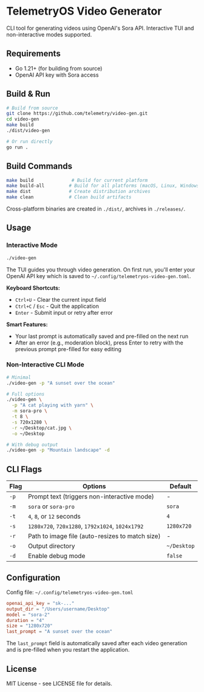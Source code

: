 # TelemetryOS Video Generator

CLI tool for generating videos using OpenAI's Sora API. Interactive TUI and non-interactive modes supported.

## Requirements

- Go 1.21+ (for building from source)
- OpenAI API key with Sora access

## Build & Run

```bash
# Build from source
git clone https://github.com/telemetry/video-gen.git
cd video-gen
make build
./dist/video-gen

# Or run directly
go run .
```

## Build Commands

```bash
make build              # Build for current platform
make build-all         # Build for all platforms (macOS, Linux, Windows)
make dist              # Create distribution archives
make clean             # Clean build artifacts
```

Cross-platform binaries are created in `./dist/`, archives in `./releases/`.

## Usage

### Interactive Mode

```bash
./video-gen
```

The TUI guides you through video generation. On first run, you'll enter your OpenAI API key which is saved to `~/.config/telemetryos-video-gen.toml`.

**Keyboard Shortcuts:**
- `Ctrl+U` - Clear the current input field
- `Ctrl+C` / `Esc` - Quit the application
- `Enter` - Submit input or retry after error

**Smart Features:**
- Your last prompt is automatically saved and pre-filled on the next run
- After an error (e.g., moderation block), press Enter to retry with the previous prompt pre-filled for easy editing

### Non-Interactive CLI Mode

```bash
# Minimal
./video-gen -p "A sunset over the ocean"

# Full options
./video-gen \
  -p "A cat playing with yarn" \
  -m sora-pro \
  -t 8 \
  -s 720x1280 \
  -r ~/Desktop/cat.jpg \
  -o ~/Desktop

# With debug output
./video-gen -p "Mountain landscape" -d
```

## CLI Flags

| Flag | Options | Default |
|------|---------|---------|
| `-p` | Prompt text (triggers non-interactive mode) | - |
| `-m` | `sora` or `sora-pro` | `sora` |
| `-t` | `4`, `8`, or `12` seconds | `4` |
| `-s` | `1280x720`, `720x1280`, `1792x1024`, `1024x1792` | `1280x720` |
| `-r` | Path to image file (auto-resizes to match size) | - |
| `-o` | Output directory | `~/Desktop` |
| `-d` | Enable debug mode | `false` |

## Configuration

Config file: `~/.config/telemetryos-video-gen.toml`

```toml
openai_api_key = "sk-..."
output_dir = "/Users/username/Desktop"
model = "sora-2"
duration = "4"
size = "1280x720"
last_prompt = "A sunset over the ocean"
```

The `last_prompt` field is automatically saved after each video generation and is pre-filled when you restart the application.

## License

MIT License - see LICENSE file for details.

